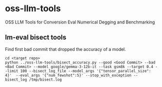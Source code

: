 # oss-llm-tools
OSS LLM Tools for Conversion Eval Numerical Degging and Benchmarking

## lm-eval bisect tools

Find first bad commit that dropped the accuracy of a model.

```
cd <target repo>
python ../oss-llm-tools/bisect_accuracy.py --good <Good Commit> --bad <Bad Commit> --model google/gemma-3-12b-it --task gsm8k --target 0.4 --limit 100 --bisect_log_file --model_args '{"tensor_parallel_size": 4}'  --eval_args '{"num_fewshot":5}' --stop_with_exception --bisect_log /tmp/bisect.log

```
